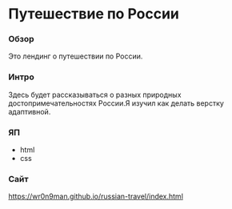 # Путешествие по России

### Обзор
Это лендинг о путешествии по России.

### Интро

Здесь будет рассказываться о разных природных достопримечательностях России.Я изучил как делать верстку адаптивной.

### ЯП

* html
* css


### Сайт

https://wr0n9man.github.io/russian-travel/index.html


